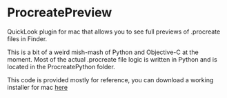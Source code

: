 # ProcreatePreview
QuickLook plugin for mac that allows you to see full previews of .procreate files in Finder.

This is a bit of a weird mish-mash of Python and Objective-C at the moment. Most of the actual .procreate file logic is written in Python and is located in the ProcreatePython folder.

This code is provided mostly for reference, you can download a working installer for mac [here](http://jaromvogel.com/ProcreatePreview)

